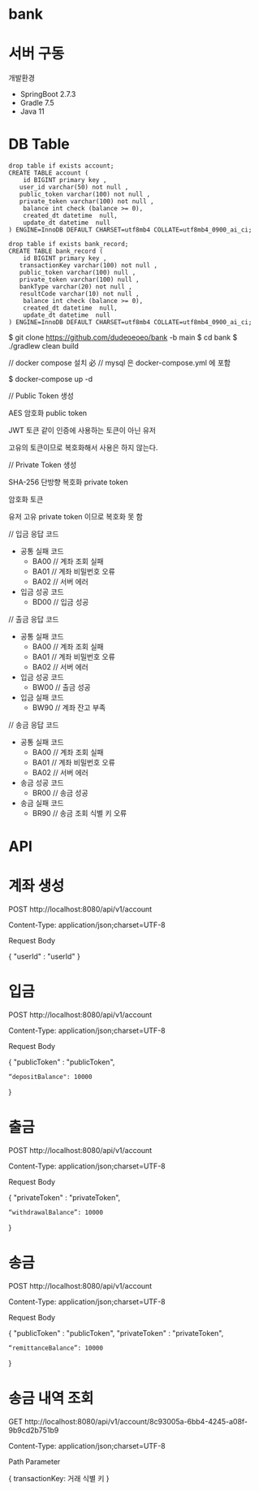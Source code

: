 # bank
# 서버 구동

개발환경

- SpringBoot 2.7.3
- Gradle 7.5
- Java 11

# DB Table

```
drop table if exists account;
CREATE TABLE account (
    id BIGINT primary key ,
   user_id varchar(50) not null ,
   public_token varchar(100) not null ,
   private_token varchar(100) not null ,
    balance int check (balance >= 0),
    created_dt datetime  null,
    update_dt datetime  null
) ENGINE=InnoDB DEFAULT CHARSET=utf8mb4 COLLATE=utf8mb4_0900_ai_ci;

drop table if exists bank_record;
CREATE TABLE bank_record (
    id BIGINT primary key ,
   transactionKey varchar(100) not null ,
   public_token varchar(100) null ,
   private_token varchar(100) null ,
   bankType varchar(20) not null ,
   resultCode varchar(10) not null ,
    balance int check (balance >= 0),
    created_dt datetime  null,
    update_dt datetime  null
) ENGINE=InnoDB DEFAULT CHARSET=utf8mb4 COLLATE=utf8mb4_0900_ai_ci;
```

$ git clone https://github.com/dudeoeoeo/bank -b main
$ cd bank
$ ./gradlew clean build

// docker compose 설치 必
// mysql 은 docker-compose.yml 에 포함

$ docker-compose up -d

// Public Token 생성

AES 암호화 public token

JWT 토큰 같이 인증에 사용하는 토큰이 아닌 유저

고유의 토큰이므로 복호화해서 사용은 하지 않는다.

// Private Token 생성

SHA-256 단방향 복호화 private token

암호화 토큰

유저 고유 private token 이므로 복호화 못 함


// 입금 응답 코드

- 공통 실패 코드
    - BA00 // 계좌 조회 실패
    - BA01 // 계좌 비밀번호 오류
    - BA02 // 서버 에러
- 입금 성공 코드
    - BD00 // 입금 성공


// 출금 응답 코드

- 공통 실패 코드
    - BA00 // 계좌 조회 실패
    - BA01 // 계좌 비밀번호 오류
    - BA02 // 서버 에러
- 입금 성공 코드
    - BW00 // 출금 성공
- 입금 실패 코드
    - BW90 // 계좌 잔고 부족


// 송금 응답 코드

- 공통 실패 코드
    - BA00 // 계좌 조회 실패
    - BA01 // 계좌 비밀번호 오류
    - BA02 // 서버 에러
- 송금 성공 코드
    - BR00 // 송금 성공
- 송금 실패 코드
    - BR90 // 송금 조회 식별 키 오류


# API

# 계좌 생성

POST http://localhost:8080/api/v1/account

Content-Type: application/json;charset=UTF-8

Request Body

{
    "userId" : "userId"
}

# 입금

POST http://localhost:8080/api/v1/account

Content-Type: application/json;charset=UTF-8

Request Body

{
    "publicToken" : "publicToken",

    “depositBalance": 10000
}

# 출금

POST http://localhost:8080/api/v1/account

Content-Type: application/json;charset=UTF-8

Request Body

{
    "privateToken" : "privateToken",

    “withdrawalBalance”: 10000
}

# 송금

POST http://localhost:8080/api/v1/account

Content-Type: application/json;charset=UTF-8

Request Body

{
    "publicToken" : "publicToken",
    "privateToken" : "privateToken",   

    “remittanceBalance”: 10000
}

# 송금 내역 조회

GET http://localhost:8080/api/v1/account/8c93005a-6bb4-4245-a08f-9b9cd2b751b9

Content-Type: application/json;charset=UTF-8

Path Parameter

{
    transactionKey: 거래 식별 키
}
